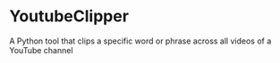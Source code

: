 # YoutubeClipper
A Python tool that clips a specific word or phrase across all videos of a YouTube channel
